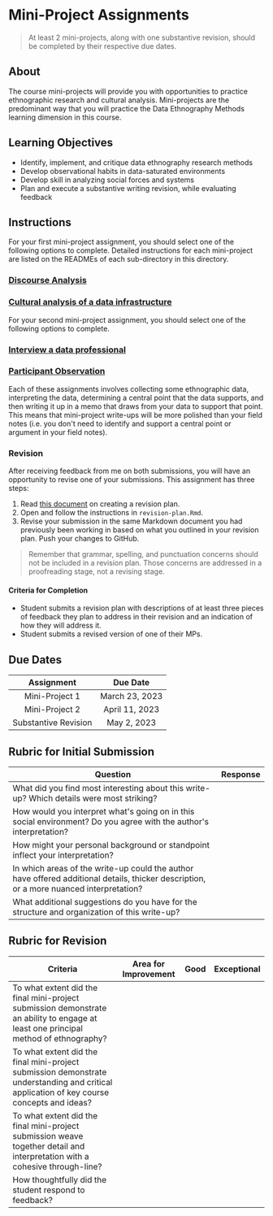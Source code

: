# Mini-Project Assignments

> At least 2 mini-projects, along with one substantive revision, should be completed by their respective due dates.

## About

The course mini-projects will provide you with opportunities to practice ethnographic research and cultural analysis. Mini-projects are the predominant way that you will practice the Data Ethnography Methods learning dimension in this course. 

## Learning Objectives

* Identify, implement, and critique data ethnography research methods
* Develop observational habits in data-saturated environments
* Develop skill in analyzing social forces and systems
* Plan and execute a substantive writing revision, while evaluating feedback

## Instructions

For your first mini-project assignment, you should select one of the following options to complete.  Detailed instructions for each mini-project are listed on the READMEs of each sub-directory in this directory. 

### [Discourse Analysis](discourse-analysis)
### [Cultural analysis of a data infrastructure](infrastructural-analysis)

For your second mini-project assignment, you should select one of the following options to complete.

### [Interview a data professional](interview)
### [Participant Observation](participant-observation)

Each of these assignments involves collecting some ethnographic data, interpreting the data, determining a central point that the data supports, and then writing it up in a memo that draws from your data to support that point. This means that mini-project write-ups will be more polished than your field notes (i.e. you don't need to identify and support a central point or argument in your field notes).

### Revision

After receiving feedback from me on both submissions, you will have an opportunity to revise one of your submissions. This assignment has three steps:

1. Read [this document](https://lsa.umich.edu/content/dam/sweetland-assets/sweetland-documents/teachingresources/SequencingandScaffoldingAssignments/Supplement3_HowtoWriteaRevisionPlan.pdf) on creating a revision plan. 
2. Open and follow the instructions in `revision-plan.Rmd`.
3. Revise your submission in the same Markdown document you had previously been working in based on what you outlined in your revision plan. Push your changes to GitHub. 

> Remember that grammar, spelling, and punctuation concerns should not be included in a revision plan. Those concerns are addressed in a proofreading stage, not a revising stage.

#### Criteria for Completion

* Student submits a revision plan with descriptions of at least three pieces of feedback they plan to address in their revision and an indication of how they will address it.
* Student submits a revised version of one of their MPs. 

## Due Dates

| Assignment           | Due Date          |
|:-----------------:|:-------------------:|
| Mini-Project 1 | March 23, 2023 |
| Mini-Project 2 | April 11, 2023     |
| Substantive Revision | May 2, 2023    |

## Rubric for Initial Submission

| Question                                                                                                                | Response |
|------------------------------|----------------------|
| What did you find most interesting about this write-up? Which details were most striking?                  |                      |
| How would you interpret what's going on in this social environment? Do you agree with the author's interpretation?                                                             |                      |
| How might your personal background or standpoint inflect your interpretation?                                                         |                      |
| In which areas of the write-up could the author have offered additional details, thicker description, or a more nuanced interpretation? |                      |
| What additional suggestions do you have for the structure and organization of this write-up? |                      |


## Rubric for Revision

| Criteria                                                                                                                | Area for Improvement | Good | Exceptional |
|------------------------------|----------------------|------|-------------|
| To what extent did the final mini-project submission demonstrate an ability to engage at least one principal method of ethnography?                   |                      |      |             |
| To what extent did the final mini-project submission demonstrate understanding and critical application of key course concepts and ideas?                                                              |                      |      |             |
| To what extent did the final mini-project submission weave together detail and interpretation with a cohesive through-line?                                                         |                      |      |             |
| How thoughtfully did the student respond to feedback? |                      |      |             |

